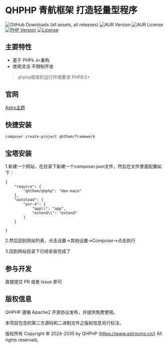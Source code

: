 
# QHPHP 青航框架 打造轻量型程序

![GitHub Downloads (all assets, all releases)](https://img.shields.io/github/downloads/qhthem/qhphp/total)
![AUR Version](https://img.shields.io/aur/version/qhthem)
![AUR License](https://img.shields.io/aur/license/qhthem)
[![PHP Version](https://img.shields.io/badge/php-%3E%3D8.0-8892BF.svg)](http://www.php.net/)
[![License](http://poser.pugx.org/qhthem/qhphp/license)](https://packagist.org/packages/qhthem/qhphp)

## 主要特性

- 基于 PHP`8.0+`重构
- 使用灵活 不限制开发

> qhphp框架的运行环境要求 PHP8.0+

## 官网

[Astro主题](https://www.astrocms.cn/)


## 快捷安装

```
composer create-project qhthem/framework
```
## 宝塔安装

1.新建一个网站，在目录下新建一个composer.json文件，然后在文件里面配置如下：

```
{
    "require": {
        "qhthem/qhphp": "dev-main"
    },
    "autoload": {
        "psr-4": {
            "app\\": "app",
            "extend\\": "extend"
        }
    }
    
}
```
2.然后回到网站列表，点击设置->其他设置->Composer->点击执行

3.回到网站目录下已经安装完成了


## 参与开发

直接提交 PR 或者 Issue 即可

## 版权信息

QHPHP 遵循 Apache2 开源协议发布，并提供免费使用。

本项目包含的第三方源码和二进制文件之版权信息另行标注。

版权所有 Copyright © 2024-2035 by 	QHPHP (https://www.astrocms.cn/) All rights reserved。

